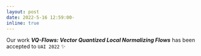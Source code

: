 ```yaml
---
layout: post
date: 2022-5-16 12:59:00-
inline: true
---
```


Our work <b><i>VQ-Flows: Vector Quantized Local Normalizing Flows</i></b> has been accepted to  `UAI 2022` :sparkles: